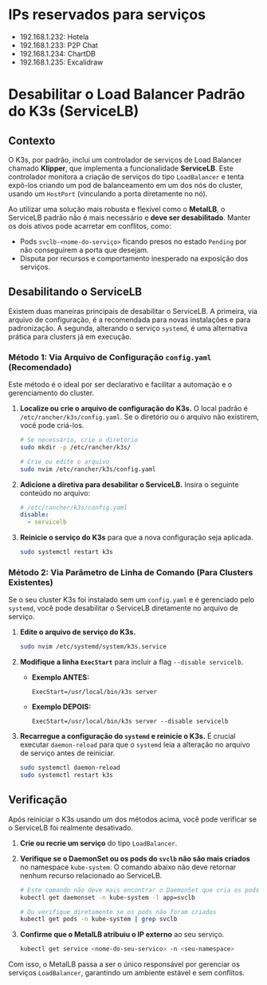 # IPs reservados para serviços
- 192.168.1.232: Hotela
- 192.168.1.233: P2P Chat
- 192.168.1.234: ChartDB
- 192.168.1.235: Excalidraw

# Desabilitar o Load Balancer Padrão do K3s (ServiceLB)
## Contexto

O K3s, por padrão, inclui um controlador de serviços de Load Balancer chamado **Klipper**, que implementa a funcionalidade **ServiceLB**. Este controlador monitora a criação de serviços do tipo `LoadBalancer` e tenta expô-los criando um pod de balanceamento em um dos nós do cluster, usando um `HostPort` (vinculando a porta diretamente no nó).

Ao utilizar uma solução mais robusta e flexível como o **MetalLB**, o ServiceLB padrão não é mais necessário e **deve ser desabilitado**. Manter os dois ativos pode acarretar em conflitos, como:

* Pods `svclb-<nome-do-serviço>` ficando presos no estado `Pending` por não conseguirem a porta que desejam.
* Disputa por recursos e comportamento inesperado na exposição dos serviços.

## Desabilitando o ServiceLB

Existem duas maneiras principais de desabilitar o ServiceLB. A primeira, via arquivo de configuração, é a recomendada para novas instalações e para padronização. A segunda, alterando o serviço `systemd`, é uma alternativa prática para clusters já em execução.

### Método 1: Via Arquivo de Configuração `config.yaml` (Recomendado)

Este método é o ideal por ser declarativo e facilitar a automação e o gerenciamento do cluster.

1.  **Localize ou crie o arquivo de configuração do K3s.** O local padrão é `/etc/rancher/k3s/config.yaml`. Se o diretório ou o arquivo não existirem, você pode criá-los.

    ```bash
    # Se necessário, crie o diretório
    sudo mkdir -p /etc/rancher/k3s/

    # Crie ou edite o arquivo
    sudo nvim /etc/rancher/k3s/config.yaml
    ```

2.  **Adicione a diretiva para desabilitar o ServiceLB.** Insira o seguinte conteúdo no arquivo:

    ```yaml
    # /etc/rancher/k3s/config.yaml
    disable:
      - servicelb
    ```

3.  **Reinicie o serviço do K3s** para que a nova configuração seja aplicada.

    ```bash
    sudo systemctl restart k3s
    ```

### Método 2: Via Parâmetro de Linha de Comando (Para Clusters Existentes)

Se o seu cluster K3s foi instalado sem um `config.yaml` e é gerenciado pelo `systemd`, você pode desabilitar o ServiceLB diretamente no arquivo de serviço.

1.  **Edite o arquivo de serviço do K3s.**

    ```bash
    sudo nvim /etc/systemd/system/k3s.service
    ```

2.  **Modifique a linha `ExecStart`** para incluir a flag `--disable servicelb`.

    * **Exemplo ANTES:**

      ```
      ExecStart=/usr/local/bin/k3s server
      ```

    * **Exemplo DEPOIS:**

      ```
      ExecStart=/usr/local/bin/k3s server --disable servicelb
      ```

3.  **Recarregue a configuração do `systemd` e reinicie o K3s.** É crucial executar `daemon-reload` para que o `systemd` leia a alteração no arquivo de serviço antes de reiniciar.

    ```bash
    sudo systemctl daemon-reload
    sudo systemctl restart k3s
    ```

## Verificação

Após reiniciar o K3s usando um dos métodos acima, você pode verificar se o ServiceLB foi realmente desativado.

1.  **Crie ou recrie um serviço** do tipo `LoadBalancer`.

2.  **Verifique se o DaemonSet ou os pods do `svclb` não são mais criados** no namespace `kube-system`. O comando abaixo não deve retornar nenhum recurso relacionado ao ServiceLB.

    ```bash
    # Este comando não deve mais encontrar o DaemonSet que cria os pods do ServiceLB
    kubectl get daemonset -n kube-system -l app=svclb

    # Ou verifique diretamente se os pods não foram criados
    kubectl get pods -n kube-system | grep svclb
    ```

3.  **Confirme que o MetalLB atribuiu o IP externo** ao seu serviço.

    ```bash
    kubectl get service <nome-do-seu-servico> -n <seu-namespace>
    ```

Com isso, o MetalLB passa a ser o único responsável por gerenciar os serviços `LoadBalancer`, garantindo um ambiente estável e sem conflitos.
